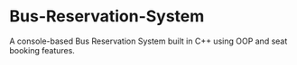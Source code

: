 # Bus-Reservation-System
A console-based Bus Reservation System built in C++ using OOP and seat booking features.
